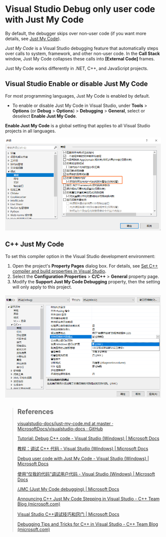 # Visual Studio Debug only user code with Just My Code

By default, the debugger skips over non-user code (if you want more details, see [Just My Code](https://docs.microsoft.com/en-us/visualstudio/debugger/just-my-code?view=vs-2019)).

*Just My Code* is a Visual Studio debugging feature that automatically steps over calls to system, framework, and other non-user code. In the **Call Stack** window, Just My Code collapses these calls into **[External Code]** frames.

Just My Code works differently in .NET, C++, and JavaScript projects.

## Visual Studio Enable or disable Just My Code

For most programming languages, Just My Code is enabled by default.

- To enable or disable Just My Code in Visual Studio, under **Tools** > **Options** (or **Debug** > **Options**) > **Debugging** > **General**, select or deselect **Enable Just My Code**.

**Enable Just My Code** is a global setting that applies to all Visual Studio projects in all languages.

![](https://github.com/ltimaginea/Visual-Studio/blob/main/VisualStudio/Images/Cpp/CppDebugger_SettingJMC.png)



## C++ Just My Code

To set this compiler option in the Visual Studio development environment:

1. Open the project's **Property Pages** dialog box. For details, see [Set C++ compiler and build properties in Visual Studio](https://docs.microsoft.com/en-us/cpp/build/working-with-project-properties?view=msvc-160).
2. Select the **Configuration Properties** > **C/C++** > **General** property page.
3. Modify the **Support Just My Code Debugging** property, then the setting will only apply to this project.

![](https://github.com/ltimaginea/Visual-Studio/blob/main/VisualStudio/Images/Cpp/CppDebugger_JMC.png)



> ## References
>
> [visualstudio-docs/just-my-code.md at master · MicrosoftDocs/visualstudio-docs · GitHub](https://github.com/MicrosoftDocs/visualstudio-docs/blob/master/docs/debugger/just-my-code.md)
>
> [Tutorial: Debug C++ code - Visual Studio (Windows) | Microsoft Docs](https://docs.microsoft.com/en-us/visualstudio/debugger/getting-started-with-the-debugger-cpp?view=vs-2019)
>
> [教程：调试 C++ 代码 - Visual Studio (Windows) | Microsoft Docs](https://docs.microsoft.com/zh-cn/visualstudio/debugger/getting-started-with-the-debugger-cpp?view=vs-2019)
>
> [Debug user code with Just My Code - Visual Studio (Windows) | Microsoft Docs](https://docs.microsoft.com/en-us/visualstudio/debugger/just-my-code?view=vs-2019)
>
> [使用“仅我的代码”调试用户代码 - Visual Studio (Windows) | Microsoft Docs](https://docs.microsoft.com/zh-cn/visualstudio/debugger/just-my-code?view=vs-2019)
>
> [/JMC (Just My Code debugging) | Microsoft Docs](https://docs.microsoft.com/en-us/cpp/build/reference/jmc?view=msvc-160)
>
> [Announcing C++ Just My Code Stepping in Visual Studio - C++ Team Blog (microsoft.com)](https://devblogs.microsoft.com/cppblog/announcing-jmc-stepping-in-visual-studio/)
>
> [Visual Studio C++调试技巧和窍门 | Microsoft Docs](https://docs.microsoft.com/zh-cn/archive/blogs/c/visual-studio-c调试技巧和窍门)
>
> [Debugging Tips and Tricks for C++ in Visual Studio - C++ Team Blog (microsoft.com)](https://devblogs.microsoft.com/cppblog/debugging-tips-and-tricks-for-c-in-visual-studio/)
>
> 